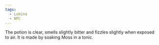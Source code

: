 ```yaml
---
tags:
  - Lumina
  - NPC
---
```

The potion is clear, smells slightly bitter and fizzles slightly when exposed to air. It is made by soaking Moss in a tonic. 